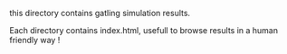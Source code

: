 this directory contains gatling simulation results.

Each directory contains index.html, usefull to browse results in a human friendly way !
